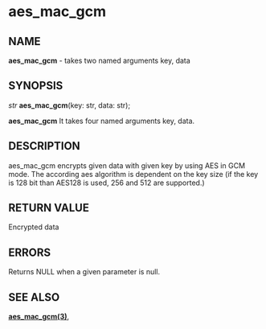 # aes_mac_gcm

## NAME

**aes_mac_gcm** - takes two named arguments key, data

## SYNOPSIS

*str* **aes_mac_gcm**(key: str, data: str);

**aes_mac_gcm** It takes four named arguments key, data.

## DESCRIPTION

aes_mac_gcm encrypts given data with given key by using AES in GCM mode.
The according aes algorithm is dependent on the key size (if the key is 128 bit than AES128 is used, 256 and 512 are supported.)


## RETURN VALUE

Encrypted data

## ERRORS

Returns NULL when a given parameter is null.

## SEE ALSO

**[aes_mac_gcm(3)](aes_mac_gcm.md)**,

